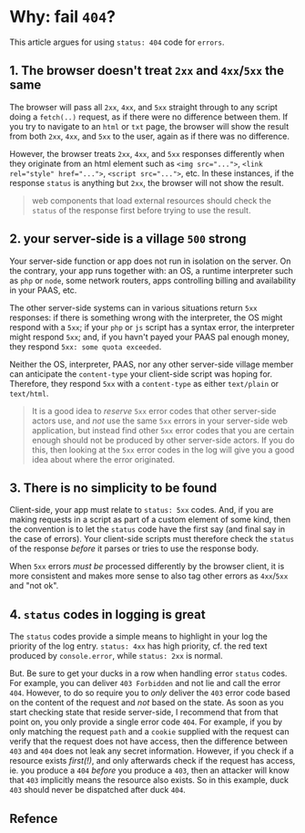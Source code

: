 # Why: fail `404`?

This article argues for using `status: 404` code for `errors`. 

## 1. The browser doesn't treat `2xx` and `4xx`/`5xx` the same

The browser will pass all `2xx`, `4xx`, and `5xx` straight through to any script doing a `fetch(..)` request, as if there were no difference between them. If you try to navigate to an `html` or `txt` page, the browser will show the result from both `2xx`, `4xx`, and `5xx` to the user, again as if there was no difference.

However, the browser treats `2xx`, `4xx`, and `5xx` responses differently when they originate from an html element such as `<img src="...">`, `<link rel="style" href="...">`, `<script src="...">`, etc. In these instances, if the response `status` is anything but `2xx`, the browser will not show the result.

> web components that load external resources should check the `status` of the response first before trying to use the result. 

## 2. your server-side is a village `500` strong

Your server-side function or app does not run in isolation on the server. On the contrary,  your app runs together with: an OS, a runtime interpreter such as `php` or `node`, some network routers, apps controlling billing and availability in your PAAS, etc. 

The other server-side systems can in various situations return `5xx` responses: if there is something wrong with the interpreter, the OS might respond with a `5xx`; if your `php` or `js` script has a syntax error, the interpreter might respond `5xx`; and, if you havn't payed your PAAS pal enough money, they respond `5xx: some quota exceeded`.

Neither the OS, interpreter, PAAS, nor any other server-side village member can anticipate the `content-type` your client-side script was hoping for. Therefore, they respond `5xx`  with a `content-type` as either `text/plain` or `text/html`.

> It is a good idea to *reserve* `5xx` error codes that other server-side actors use, and *not* use the same `5xx` errors in your server-side web application, but instead find other `5xx` error codes that you are certain enough should not be produced by other server-side actors. If you do this, then looking at the `5xx` error codes in the log will give you a good idea about where the error originated.  
                                   
## 3. There is no simplicity to be found

Client-side, your app must relate to `status: 5xx` codes. And, if you are making requests in a script as part of a custom element of some kind, then the convention is to let the `status` code have the first say (and final say in the case of errors). Your client-side scripts must therefore check the `status` of the response *before* it parses or tries to use the response body.   

When `5xx` errors *must be* processed differently by the browser client, it is more consistent and makes more sense to also tag other errors as `4xx`/`5xx` and "not ok".

## 4. `status` codes in logging is great

The `status` codes provide a simple means to highlight in your log the priority of the log entry. `status: 4xx` has high priority, cf. the red text produced by `console.error`, while `status: 2xx` is normal.

But. Be sure to get your ducks in a row when handling error `status` codes. For example, you can deliver `403 Forbidden` and not lie and call the error `404`. However, to do so require you to *only* deliver the `403` error code based on the content of the request and *not* based on the state. As soon as you start checking state that reside server-side, I recommend that from that point on, you only provide a single error code `404`. For example, if you by only matching the request `path` and a `cookie` supplied with the request can verify that the request does not have access, then the difference between `403` and `404` does not leak any secret information. However, if you check if a resource exists *first(!)*, and only afterwards check if the request has access, ie. you produce a `404` *before* you produce a `403`, then an attacker will know that `403` implicitly means the resource also exists. So in this example, duck `403` should never be dispatched after duck `404`.  

## Refence

